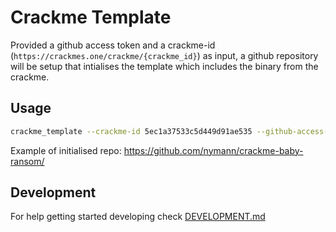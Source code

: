 # Crackme Template

Provided a github access token and a crackme-id (`https://crackmes.one/crackme/{crackme_id}`) as input, a github repository will be setup that intialises the template which includes the binary from the crackme.

## Usage

```sh
crackme_template --crackme-id 5ec1a37533c5d449d91ae535 --github-access-token YOUR_TOKEN
```

Example of initialised repo: <https://github.com/nymann/crackme-baby-ransom/>

## Development

For help getting started developing check [DEVELOPMENT.md](DEVELOPMENT.md)

